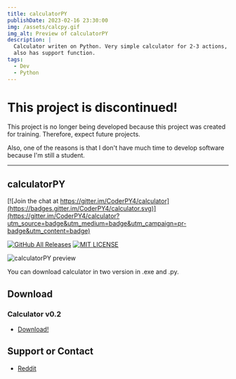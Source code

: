 ```yaml
---
title: calculatorPY
publishDate: 2023-02-16 23:30:00
img: /assets/calcpy.gif
img_alt: Preview of calculatorPY
description: |
  Calculator writen on Python. Very simple calculator for 2-3 actions,
  also has support function.
tags:
  - Dev
  - Python
---
```


# This project is discontinued!
This project is no longer being developed because this project was created for training. Therefore, expect future projects.

Also, one of the reasons is that I don't have much time to develop software because I'm still a student.

---
## calculatorPY

[![Join the chat at https://gitter.im/CoderPY4/calculator](https://badges.gitter.im/CoderPY4/calculator.svg)](https://gitter.im/CoderPY4/calculator?utm_source=badge&utm_medium=badge&utm_campaign=pr-badge&utm_content=badge)

[![GitHub All Releases](https://img.shields.io/github/downloads/CoderPY4/calculator/total?logo=Nuke)](https://github.com/CoderPY4/calculator/releases) [![MIT LICENSE](https://img.shields.io/github/license/CoderPY4/calculator)](https://github.com/CoderPY4/calculator/blob/master/LICENSE)

![calculatorPY preview](preview.gif)

You can download calculator in two version in .exe and .py.

## Download

### Calculator v0.2

- [Download!](https://github.com/CoderPY4/calculator/releases)

## Support or Contact

- [Reddit](https://reddit.com/AndriOS13)


